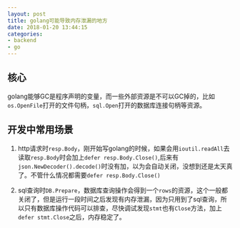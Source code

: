 ```yaml
---
layout: post
title: golang可能导致内存泄漏的地方
date: 2018-01-20 13:44:15
categories:
- backend
- go
---
```


## 核心

golang能够GC是程序声明的变量，而一些外部资源是不可以GC掉的，比如`os.OpenFile`打开的文件句柄，`sql.Open`打开的数据库连接句柄等资源。

## 开发中常用场景

1. http请求时`resp.Body`，刚开始写golang的时候，如果会用`ioutil.readAll`去读取`resp.Body`时会加上`defer resp.Body.Close()`,后来有`json.NewDecoder().decode()`时没有加，以为会自动关闭，没想到还是太天真了。不管什么情况都需要`defer resp.Body.Close()`

2. sql查询时`DB.Prepare`，数据库查询操作会得到一个`rows`的资源，这个一般都关闭了，但是运行一段时间之后发现有内存泄漏，因为只用到了sql查询，所以只有数据库操作代码可以排查，尽快调试发现`stmt`也有`Close`方法，加上`defer stmt.Close`之后，内存稳定了。
